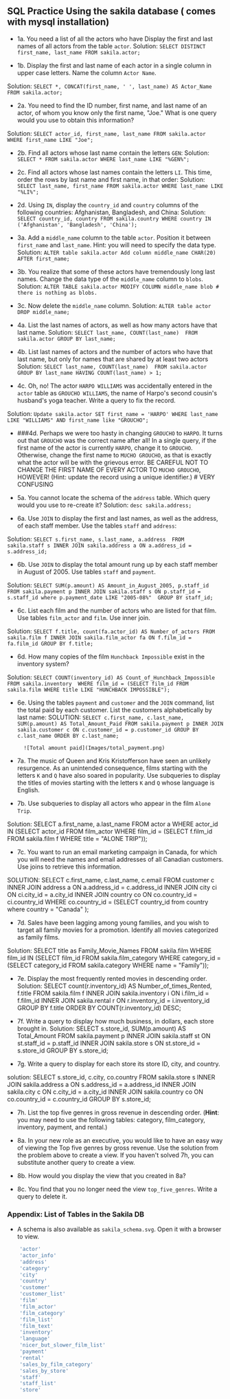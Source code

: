 ## SQL Practice Using the sakila database ( comes with mysql installation)

* 1a. You need a list of all the actors who have Display the first and last names of all actors from the table `actor`.
Solution: `SELECT DISTINCT first_name, last_name
FROM sakila.actor;`

* 1b. Display the first and last name of each actor in a single column in upper case letters. Name the column `Actor Name`. 

Solution: `SELECT *, CONCAT(first_name, ' ', last_name) AS Actor_Name FROM sakila.actor;`

* 2a. You need to find the ID number, first name, and last name of an actor, of whom you know only the first name, "Joe." What is one query would you use to obtain this information? 

Solution: `SELECT actor_id, first_name, last_name FROM sakila.actor WHERE first_name LIKE "Joe";`
  	
* 2b. Find all actors whose last name contain the letters `GEN`:
Solution: `SELECT * FROM sakila.actor WHERE last_name LIKE "%GEN%";`
  	
* 2c. Find all actors whose last names contain the letters `LI`. This time, order the rows by last name and first name, in that order: 
Solution: `SELECT last_name, first_name FROM sakila.actor WHERE last_name LIKE "%LI%";`

* 2d. Using `IN`, display the `country_id` and `country` columns of the following countries: Afghanistan, Bangladesh, and China:
Solution: `SELECT country_id, country FROM sakila.country
WHERE country IN ('Afghanistan', 'Bangladesh', 'China');`

* 3a. Add a `middle_name` column to the table `actor`. Position it between `first_name` and `last_name`. Hint: you will need to specify the data type.
Solution: `ALTER table sakila.actor Add column middle_name CHAR(20) AFTER first_name;`
  	
* 3b. You realize that some of these actors have tremendously long last names. Change the data type of the `middle_name` column to `blobs`. 
Solution: `ALTER TABLE sakila.actor MODIFY COLUMN middle_name blob # there is nothing as blobs.`

* 3c. Now delete the `middle_name` column.
Solution: `ALTER table actor DROP middle_name;`

* 4a. List the last names of actors, as well as how many actors have that last name.
Solution: `SELECT last_name, COUNT(last_name)  FROM sakila.actor GROUP BY last_name;`
  	
* 4b. List last names of actors and the number of actors who have that last name, but only for names that are shared by at least two actors
Solution: `SELECT last_name, COUNT(last_name)  FROM sakila.actor GROUP BY last_name HAVING COUNT(last_name) > 1;`


* 4c. Oh, no! The actor `HARPO WILLIAMS` was accidentally entered in the `actor` table as `GROUCHO WILLIAMS`, the name of Harpo's second cousin's husband's yoga teacher. Write a query to fix the record.

Solution: `Update sakila.actor SET first_name = 'HARPO' WHERE last_name LIKE "WILLIAMS" AND first_name like "GROUCHO";`
  	
* ###4d. Perhaps we were too hasty in changing `GROUCHO` to `HARPO`. It turns out that `GROUCHO` was the correct name after all! In a single query, if the first name of the actor is currently `HARPO`, change it to `GROUCHO`. Otherwise, change the first name to `MUCHO GROUCHO`, as that is exactly what the actor will be with the grievous error. BE CAREFUL NOT TO CHANGE THE FIRST NAME OF EVERY ACTOR TO `MUCHO GROUCHO`, HOWEVER! (Hint: update the record using a unique identifier.) # VERY CONFUSING

* 5a. You cannot locate the schema of the `address` table. Which query would you use to re-create it?
Solution: `desc sakila.address;`

* 6a. Use `JOIN` to display the first and last names, as well as the address, of each staff member. Use the tables `staff` and `address`:

Solution: `SELECT s.first_name, s.last_name, a.address 
FROM sakila.staff s
INNER JOIN sakila.address a
ON a.address_id = s.address_id;`

* 6b. Use `JOIN` to display the total amount rung up by each staff member in August of 2005. Use tables `staff` and `payment`. 

Solution: `SELECT SUM(p.amount) AS Amount_in_August_2005, p.staff_id 
FROM sakila.payment p
INNER JOIN sakila.staff s
ON p.staff_id = s.staff_id
where p.payment_date LIKE "2005-08%" 
GROUP BY staff_id;`

  	
* 6c. List each film and the number of actors who are listed for that film. Use tables `film_actor` and `film`. Use inner join.

Solution: `SELECT f.title, count(fa.actor_id) AS Number_of_actors
FROM sakila.film f
INNER JOIN sakila.film_actor fa
ON f.film_id = fa.film_id
GROUP BY f.title;`


* 6d. How many copies of the film `Hunchback Impossible` exist in the inventory system?

Solution: `SELECT COUNT(inventory_id) AS Count_of_Hunchback_Impossible FROM sakila.inventory 
WHERE film_id = (SELECT film_id FROM sakila.film WHERE title LIKE "HUNCHBACK IMPOSSIBLE");`


* 6e. Using the tables `payment` and `customer` and the `JOIN` command, list the total paid by each customer. List the customers alphabetically by last name:
SOLUTION: 
`SELECT c.first_name, c.last_name, SUM(p.amount) AS Total_Amount_Paid
FROM sakila.payment p
INNER JOIN sakila.customer c
ON c.customer_id = p.customer_id
GROUP BY c.last_name
ORDER BY c.last_name;`



  ```
  	![Total amount paid](Images/total_payment.png)
  ```

* 7a. The music of Queen and Kris Kristofferson have seen an unlikely resurgence. As an unintended consequence, films starting with the letters `K` and `Q` have also soared in popularity. Use subqueries to display the titles of movies starting with the letters `K` and `Q` whose language is English. 



* 7b. Use subqueries to display all actors who appear in the film `Alone Trip`.

Solution: SELECT a.first_name, a.last_name FROM actor a
WHERE actor_id IN (SELECT actor_id FROM film_actor 
WHERE film_id = (SELECT f.film_id FROM sakila.film f WHERE title = "ALONE TRIP"));
   
* 7c. You want to run an email marketing campaign in Canada, for which you will need the names and email addresses of all Canadian customers. Use joins to retrieve this information.

SOLUTION: SELECT c.first_name, c.last_name, c.email
FROM customer c
INNER JOIN address a ON a.address_id = c.address_id
INNER JOIN city    ci ON ci.city_id   = a.city_id
INNER JOIN country co ON co.country_id   = ci.country_id
WHERE co.country_id = (SELECT country_id from country where country = "Canada" );

* 7d. Sales have been lagging among young families, and you wish to target all family movies for a promotion. Identify all movies categorized as family films.

Solution: SELECT title as Family_Movie_Names FROM sakila.film
WHERE film_id IN (SELECT film_id FROM sakila.film_category 
WHERE category_id = (SELECT category_id FROM sakila.category WHERE name = "Family"));

* 7e. Display the most frequently rented movies in descending order.
Solution:
SELECT count(r.inventory_id) AS Number_of_times_Rented, f.title
FROM sakila.film f
INNER JOIN sakila.inventory i
ON i.film_id = f.film_id
INNER JOIN sakila.rental r
ON r.inventory_id = i.inventory_id
GROUP BY f.title
ORDER BY COUNT(r.inventory_id) DESC;


  	
* 7f. Write a query to display how much business, in dollars, each store brought in.
Solution:
SELECT s.store_id, SUM(p.amount) AS Total_Amount
FROM sakila.payment p
INNER JOIN sakila.staff st
ON st.staff_id = p.staff_id
INNER JOIN sakila.store s
ON st.store_id = s.store_id
GROUP BY s.store_id;


* 7g. Write a query to display for each store its store ID, city, and country.

solution:
SELECT s.store_id, c.city, co.country
FROM sakila.store s
INNER JOIN sakila.address a
ON s.address_id = a.address_id
INNER JOIN sakila.city c
ON c.city_id = a.city_id
INNER JOIN sakila.country co
ON co.country_id = c.country_id
GROUP BY s.store_id;

  	
* 7h. List the top five genres in gross revenue in descending order. (**Hint**: you may need to use the following tables: category, film_category, inventory, payment, and rental.)
  	
* 8a. In your new role as an executive, you would like to have an easy way of viewing the Top five genres by gross revenue. Use the solution from the problem above to create a view. If you haven't solved 7h, you can substitute another query to create a view.
  	
* 8b. How would you display the view that you created in 8a?

* 8c. You find that you no longer need the view `top_five_genres`. Write a query to delete it.

### Appendix: List of Tables in the Sakila DB

* A schema is also available as `sakila_schema.svg`. Open it with a browser to view.

```sql
	'actor'
	'actor_info'
	'address'
	'category'
	'city'
	'country'
	'customer'
	'customer_list'
	'film'
	'film_actor'
	'film_category'
	'film_list'
	'film_text'
	'inventory'
	'language'
	'nicer_but_slower_film_list'
	'payment'
	'rental'
	'sales_by_film_category'
	'sales_by_store'
	'staff'
	'staff_list'
	'store'
```

